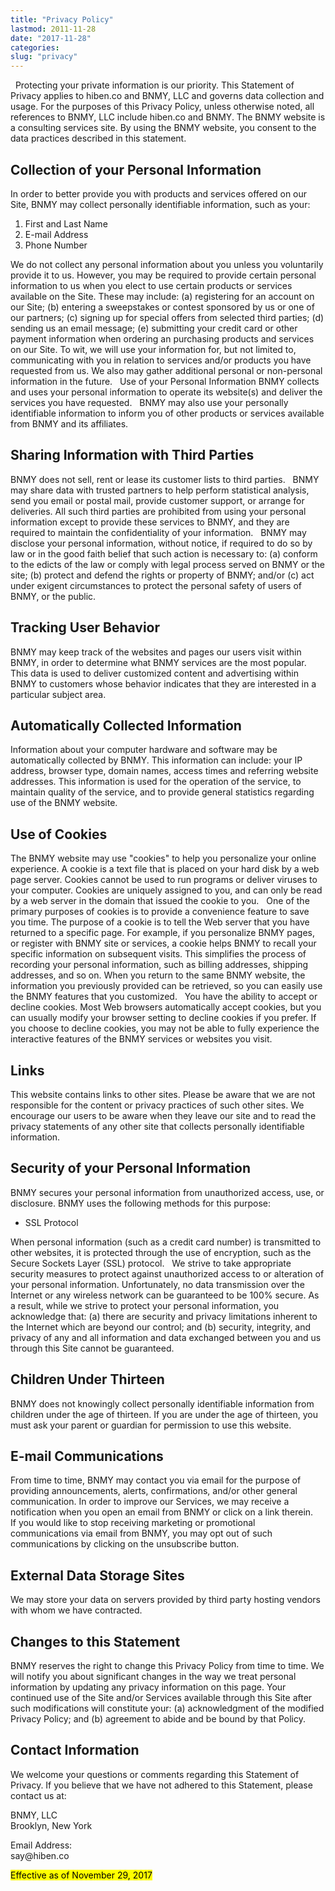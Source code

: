 ```yaml
---
title: "Privacy Policy"
lastmod: 2011-11-28
date: "2017-11-28"
categories:
slug: "privacy"
---
```

  
Protecting your private information is our priority. This Statement of Privacy applies to hiben.co and BNMY, LLC and governs data collection and usage. For the purposes of this Privacy Policy, unless otherwise noted, all references to BNMY, LLC include hiben.co and BNMY. The BNMY website is a consulting services site. By using the BNMY website, you consent to the data practices described in this statement. 
  
## Collection of your Personal Information 
In order to better provide you with products and services offered on our Site, BNMY may collect personally identifiable information, such as your: 

1. First and Last Name
2. E-mail Address 
3. Phone Number 

We do not collect any personal information about you unless you voluntarily provide it to us. However, you may be required to provide certain personal information to us when you elect to use certain products or services available on the Site. These may include: (a) registering for an account on our Site; (b) entering a sweepstakes or contest sponsored by us or one of our partners; (c) signing up for special offers from selected third parties; (d) sending us an email message; (e) submitting your credit card or other payment information when ordering an purchasing products and services on our Site. To wit, we will use your information for, but not limited to, communicating with you in relation to services and/or products you have requested from us. We also may gather additional personal or non-personal information in the future. 
  
Use of your Personal Information 
BNMY collects and uses your personal information to operate its website(s) and deliver the services you have requested. 
  
BNMY may also use your personally identifiable information to inform you of other products or services available from BNMY and its affiliates. 
  
## Sharing Information with Third Parties 
BNMY does not sell, rent or lease its customer lists to third parties. 
  
BNMY may share data with trusted partners to help perform statistical analysis, send you email or postal mail, provide customer support, or arrange for deliveries. All such third parties are prohibited from using your personal information except to provide these services to BNMY, and they are required to maintain the confidentiality of your information. 
  
BNMY may disclose your personal information, without notice, if required to do so by law or in the good faith belief that such action is necessary to: (a) conform to the edicts of the law or comply with legal process served on BNMY or the site; (b) protect and defend the rights or property of BNMY; and/or (c) act under exigent circumstances to protect the personal safety of users of BNMY, or the public. 
  
## Tracking User Behavior 
BNMY may keep track of the websites and pages our users visit within BNMY, in order to determine what BNMY services are the most popular. This data is used to deliver customized content and advertising within BNMY to customers whose behavior indicates that they are interested in a particular subject area. 
  
## Automatically Collected Information 
Information about your computer hardware and software may be automatically collected by BNMY. This information can include: your IP address, browser type, domain names, access times and referring website addresses. This information is used for the operation of the service, to maintain quality of the service, and to provide general statistics regarding use of the BNMY website. 
  
## Use of Cookies 
The BNMY website may use "cookies" to help you personalize your online experience. A cookie is a text file that is placed on your hard disk by a web page server. Cookies cannot be used to run programs or deliver viruses to your computer. Cookies are uniquely assigned to you, and can only be read by a web server in the domain that issued the cookie to you. 
  
One of the primary purposes of cookies is to provide a convenience feature to save you time. The purpose of a cookie is to tell the Web server that you have returned to a specific page. For example, if you personalize BNMY pages, or register with BNMY site or services, a cookie helps BNMY to recall your specific information on subsequent visits. This simplifies the process of recording your personal information, such as billing addresses, shipping addresses, and so on. When you return to the same BNMY website, the information you previously provided can be retrieved, so you can easily use the BNMY features that you customized. 
  
You have the ability to accept or decline cookies. Most Web browsers automatically accept cookies, but you can usually modify your browser setting to decline cookies if you prefer. If you choose to decline cookies, you may not be able to fully experience the interactive features of the BNMY services or websites you visit. 
  
## Links 
This website contains links to other sites. Please be aware that we are not responsible for the content or privacy practices of such other sites. We encourage our users to be aware when they leave our site and to read the privacy statements of any other site that collects personally identifiable information. 
  
## Security of your Personal Information 
BNMY secures your personal information from unauthorized access, use, or disclosure. BNMY uses the following methods for this purpose: 

- SSL Protocol

When personal information (such as a credit card number) is transmitted to other websites, it is protected through the use of encryption, such as the Secure Sockets Layer (SSL) protocol. 
  
We strive to take appropriate security measures to protect against unauthorized access to or alteration of your personal information. Unfortunately, no data transmission over the Internet or any wireless network can be guaranteed to be 100% secure. As a result, while we strive to protect your personal information, you acknowledge that: (a) there are security and privacy limitations inherent to the Internet which are beyond our control; and (b) security, integrity, and privacy of any and all information and data exchanged between you and us through this Site cannot be guaranteed. 
  
## Children Under Thirteen 
BNMY does not knowingly collect personally identifiable information from children under the age of thirteen. If you are under the age of thirteen, you must ask your parent or guardian for permission to use this website. 
  
## E-mail Communications 
From time to time, BNMY may contact you via email for the purpose of providing announcements, alerts, confirmations, and/or other general communication. In order to improve our Services, we may receive a notification when you open an email from BNMY or click on a link therein. 
  
If you would like to stop receiving marketing or promotional communications via email from BNMY, you may opt out of such communications by clicking on the unsubscribe button. 
  
## External Data Storage Sites 
We may store your data on servers provided by third party hosting vendors with whom we have contracted. 
  
## Changes to this Statement 
BNMY reserves the right to change this Privacy Policy from time to time. We will notify you about significant changes in the way we treat personal information by updating any privacy information on this page. Your continued use of the Site and/or Services available through this Site after such modifications will constitute your: (a) acknowledgment of the modified Privacy Policy; and (b) agreement to abide and be bound by that Policy. 
  
## Contact Information 
We welcome your questions or comments regarding this Statement of Privacy. If you believe that we have not adhered to this Statement, please contact us at: 

<div class="muted">
<p>BNMY, LLC<br />
Brooklyn, New York</p>

<p>Email Address:<br />
say@hiben.co</p>

<p><mark>Effective as of November 29, 2017</mark></p>
</div>